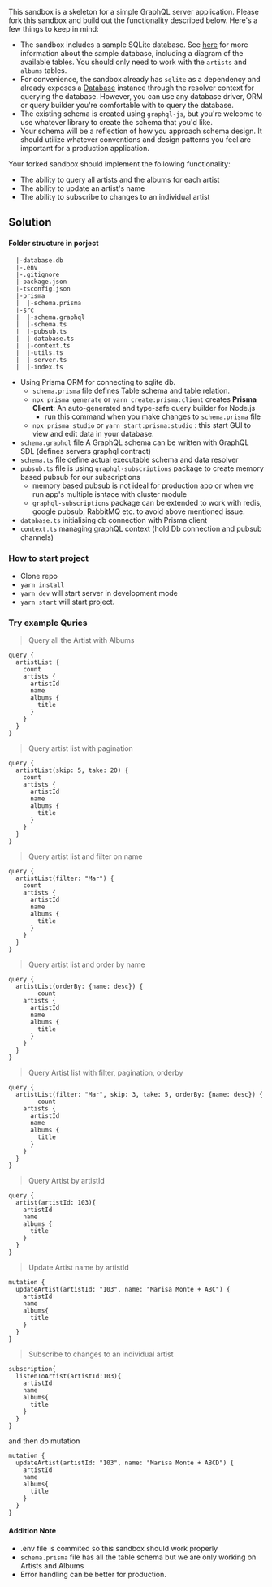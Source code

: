 This sandbox is a skeleton for a simple GraphQL server application. Please fork this sandbox and build out the functionality described below. Here's a few things to keep in mind:

- The sandbox includes a sample SQLite database. See [here](https://www.sqlitetutorial.net/sqlite-sample-database) for more information about the sample database, including a diagram of the available tables. You should only need to work with the `artists` and `albums` tables.
- For convenience, the sandbox already has `sqlite` as a dependency and already exposes a [Database](https://github.com/kriasoft/node-sqlite/blob/master/docs/classes/_src_database_.database.md) instance through the resolver context for querying the database. However, you can use any database driver, ORM or query builder you're comfortable with to query the database.
- The existing schema is created using `graphql-js`, but you're welcome to use whatever library to create the schema that you'd like.
- Your schema will be a reflection of how you approach schema design. It should utilize whatever conventions and design patterns you feel are important for a production application.

Your forked sandbox should implement the following functionality:

- The ability to query all artists and the albums for each artist
- The ability to update an artist's name
- The ability to subscribe to changes to an individual artist

## Solution 

#### Folder structure in porject

```
  |-database.db
  |-.env
  |-.gitignore
  |-package.json
  |-tsconfig.json
  |-prisma
  |  |-schema.prisma
  |-src
  |  |-schema.graphql
  |  |-schema.ts
  |  |-pubsub.ts
  |  |-database.ts
  |  |-context.ts
  |  |-utils.ts
  |  |-server.ts
  |  |-index.ts
  ```

- Using Prisma ORM for connecting to sqlite db.
   - `schema.prisma` file defines Table schema and table relation.
   - `npx prisma generate` or `yarn create:prisma:client`  creates  **Prisma Client**: An auto-generated and type-safe query builder for Node.js
        - run this command when you make changes to `schema.prisma` file
   - `npx prisma studio` or `yarn start:prisma:studio` : this start GUI to view and edit data in your database.
- `schema.graphql` file A GraphQL schema can be written with GraphQL SDL (defines servers graphql contract)
- `schema.ts` file define actual executable schema and data resolver
- `pubsub.ts` file is using `graphql-subscriptions` package to create memory based pubsub for our subscriptions
   - memory based pubsub is not ideal for production app or when we run app's multiple isntace with cluster module
   - `graphql-subscriptions` package can be extended to work with redis, google pubsub, RabbitMQ etc. to avoid above mentioned issue.
- `database.ts` initialising db connection with Prisma client
- `context.ts` managing graphQL context (hold Db connection and pubsub channels)

### How to start project
 - Clone repo
 - `yarn install`
 - `yarn dev` will start server in development mode
 - `yarn start` will start project.

 ### Try example Quries

> Query all the Artist with Albums
```
query {
  artistList {
	count
    artists {
      artistId
      name
      albums {
        title
      }
    }
  }
}
```
> Query artist list with pagination
```
query {
  artistList(skip: 5, take: 20) {
	count
    artists {
      artistId
      name
      albums {
        title
      }
    }
  }
}
```
> Query artist list and filter on name
```
query {
  artistList(filter: "Mar") {
	count
    artists {
      artistId
      name
      albums {
        title
      }
    }
  }
}
```

> Query artist list and order by name
```
query {
  artistList(orderBy: {name: desc}) {
		count
    artists {
      artistId
      name
      albums {
        title
      }
    }
  }
}
```

> Query Artist list with filter, pagination, orderby
```
query {
  artistList(filter: "Mar", skip: 3, take: 5, orderBy: {name: desc}) {
		count
    artists {
      artistId
      name
      albums {
        title
      }
    }
  }
}
```

> Query Artist by artistId
```
query {
  artist(artistId: 103){
    artistId
    name
    albums {
      title
    }
  }
}
```
> Update Artist name by artistId
```
mutation {
  updateArtist(artistId: "103", name: "Marisa Monte + ABC") {
    artistId
    name
    albums{
      title
    }
  }
}
```

> Subscribe to changes to an individual artist 
```
subscription{
  listenToArtist(artistId:103){
    artistId
    name
    albums{
      title
    }
  }
}
```
and then do mutation
```
mutation {
  updateArtist(artistId: "103", name: "Marisa Monte + ABCD") {
    artistId
    name
    albums{
      title
    }
  }
}
```

#### Addition Note
- .env file is commited so this sandbox should work properly
- `schema.prisma` file has all the table schema but we are only working on Artists and Albums
- Error handling can be better for production.
